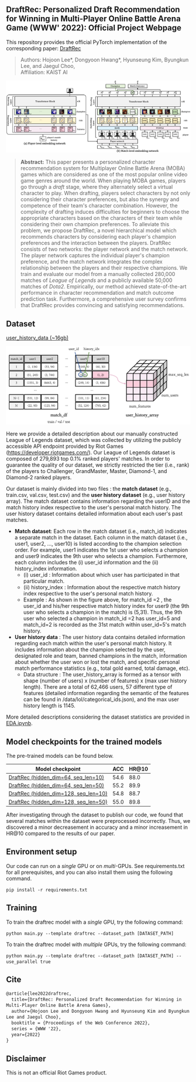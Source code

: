 ## DraftRec: Personalized Draft Recommendation for Winning in Multi-Player Online Battle Arena Game (WWW' 2022): Official Project Webpage
This repository provides the official PyTorch implementation of the corresponding paper: 
[DraftRec](https://arxiv.org/abs/2204.12750)

> Authors: Hojoon Lee*, Dongyoon Hwang*, Hyunseung Kim, Byungkun Lee, and Jaegul Choo,<br>
> Affiliation: KAIST AI

![](./assets/draftrec_model.png)


> **Abstract:** 
This paper presents a personalized character recommendation system for Multiplayer Online Battle Arena (MOBA) games which are considered as one of the most popular online video game genres around the world. 
When playing MOBA games, players go through a *draft* stage, where they alternately select a virtual character to play. 
When drafting, players select characters by not only considering their character preferences, but also the synergy and competence of their team's character combination. 
However, the complexity of drafting induces difficulties for beginners to choose the appropriate characters based on the characters of their team while considering their own champion preferences.
To alleviate this problem, we propose DraftRec, a novel hierarchical model which recommends characters by considering each player's champion preferences and the interaction between the players.
DraftRec consists of two networks: the player network and the match network. 
The player network captures the individual player's champion preference, and the match network integrates the complex relationship between the players and their respective champions. 
We train and evaluate our model from a manually collected 280,000 matches of *League of Legends* and a publicly available 50,000 matches of *Dota2*. 
Empirically, our method achieved state-of-the-art performance in character recommendation and match outcome prediction task. 
Furthermore, a comprehensive user survey confirms that DraftRec provides convincing and satisfying recommendations.

## Dataset

[user_history_data (~16gb)](https://davian-lab.quickconnect.to/d/s/o9mpSh3FqCKvOVvkEO5NauhID5OGhRc7/uyXjCG-PHwyJv17OSlAsZSUIzTjg50xt-tbBgS4dDbAk)

![](./assets/dataset.png)

Here we provide a detailed description about our manually constructed League of Legends dataset, which was collected by utilizing the publicly accessible API endpoint provided by Riot Games (https://developer.riotgames.com/). Our League of Legends dataset is composed of 279,893 top 0.1% ranked players' matches. In order to guarantee the quality of our dataset, we strictly restricted the tier (i.e., rank) of the players to Challenger, GrandMaster, Master, Diamond-1, and Diamond-2 ranked players. 

Our dataset is mainly divided into two files : the **match dataset** (e.g., train.csv, val.csv, test.csv) and the **user history dataset** (e.g., user history array). The match dataset contains information regarding the userID and the match history index respective to the user's personal match history. The user history dataset contains detailed information about each user's past matches. 
* **Match dataset**: Each row in the match dataset (i.e., match_id) indicates a separate match in the dataset. Each column in the match dataset (i.e., user1, user2, ..., user10) is listed according to the champion selection order. For example, user1 indicates the 1st user who selects a champion and user9 indicates the 9th user who selects a champion. Furthermore, each column includes the (i) user_id information and the (ii) history_index information. 
  * (i) user_id : Information about which user has participated in that particular match. 
  * (ii) history_index : Information about the respective match history index respective to the user's personal match history. 
  * Example : As shown in the figure above, for match_id =2 , the user_id and his/her respective match history index for user9 (the 9th user who selects a champion in the match) is (5,31). Thus, the 9th user who selected a champion in match_id =2 has user_id=5 and match_id=2 is recorded as the 31st match within user_id=5's match history. 
* **User history data** : The user history data contains detailed information regarding each match within the user's personal match history. It includes information about the champion selected by the user, designated role and team, banned champions in the match, information about whether the user won or lost the match, and specific personal match performance statistics (e.g., total gold earned, total damage, etc). 
  * Data structure : The user_history_array is formed as a tensor with shape (number of users) x (number of features) x (max user history length). There are a total of 62,466 users, 57 different type of features (detailed information regarding the semantic of the features can be found in /data/lol/categorical_ids.json), and the max user history length is 1145.

More detailed descriptions considering the dataset statistics are provided in [EDA.ipynb](https://github.com/dojeon-ai/DraftRec/blob/master/data/lol/EDA.ipynb).

## Model checkpoints for the trained models

The pre-trained models can be found below. 

|                             Model checkpoint                             |      ACC        |     HR@10    | 
|--------------------------------------------------------------------------|-----------------|--------------
|[DraftRec (hidden_dim=64, seq_len=10)](https://drive.google.com/drive/folders/1kEOss__o-DhSHX6y3hVz5kFkjhVpb9tT?usp=sharing)                             |      54.6       |     88.0     |
|[DraftRec (hidden_dim=64, seq_len=50)](https://drive.google.com/drive/folders/1yR81p_nSLZQ-PTBsHgdUufEjIMjVFUm4?usp=sharing)                            |      55.2       |     89.9     |
|[DraftRec (hidden_dim=128, seq_len=10)](https://drive.google.com/drive/folders/1h_T7AhtYFiKkwOA6u5-c1MlNgp3vx6tv?usp=sharing)                            |      54.8       |     88.7     |
|[DraftRec (hidden_dim=128, seq_len=50)](https://drive.google.com/drive/folders/1WZc9hGi7Mhp2m83g3cFELv1ePp67moX6?usp=sharing)                            |      55.0       |     89.8     |

After investigating through the dataset to publish our code, we found that several matches within the dataset were preprocessed incorrectly. 
Thus, we discovered a minor decreasement in accuracy and a minor increasement in HR@10 compared to the results of our paper.

## Environment setup

Our code can run on a *single* GPU or on *multi*-GPUs.
See requirements.txt for all prerequisites, and you can also install them using the following command.

```
pip install -r requirements.txt
```

## Training

To train the draftrec model with a *single* GPU, try the following command:

```
python main.py --template draftrec --dataset_path [DATASET_PATH]
```

To train the draftrec model with *multiple* GPUs, try the following command:

```
python main.py --template draftrec --dataset_path [DATASET_PATH] --use_parallel true
```

## Cite

```
@article{lee2022draftrec,
  title={DraftRec: Personalized Draft Recommendation for Winning in Multi-Player Online Battle Arena Games},
  author={Hojoon Lee and Dongyoon Hwang and Hyunseung Kim and Byungkun Lee and Jaegul Choo},
  booktitle = {Proceedings of the Web Conference 2022},
  series = {WWW '22},
  year={2022}
}
```

## Disclaimer

This is not an official Riot Games product.
